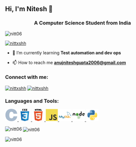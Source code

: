 ## Hi, I'm Nitesh 👋
<h3 align="center">A Computer Science Student from India</h3>

<p align="left"> <img src="https://komarev.com/ghpvc/?username=nitt06&label=Profile%20views&color=0e75b6&style=flat" alt="nitt06" /> </p>

<p align="left"> <a href="https://twitter.com/nittxshh" target="blank"><img src="https://img.shields.io/twitter/follow/nittxshh?logo=twitter&style=for-the-badge" alt="nittxshh" /></a> </p>

- 🌱 I’m currently learning **Test automation and dev ops**

- 📫 How to reach me **anujniteshgupta2006@gmail.com**

<h3 align="left">Connect with me:</h3>
<p align="left">
<a href="https://twitter.com/nittxshh" target="blank"><img align="center" src="https://raw.githubusercontent.com/rahuldkjain/github-profile-readme-generator/master/src/images/icons/Social/twitter.svg" alt="nittxshh" height="30" width="40" /></a>
<a href="https://instagram.com/nittxshh" target="blank"><img align="center" src="https://raw.githubusercontent.com/rahuldkjain/github-profile-readme-generator/master/src/images/icons/Social/instagram.svg" alt="nittxshh" height="30" width="40" /></a>
</p>

<h3 align="left">Languages and Tools:</h3>
<p align="left"> <a href="https://www.cprogramming.com/" target="_blank" rel="noreferrer"> <img src="https://raw.githubusercontent.com/devicons/devicon/master/icons/c/c-original.svg" alt="c" width="40" height="40"/> </a> <a href="https://www.w3schools.com/css/" target="_blank" rel="noreferrer"> <img src="https://raw.githubusercontent.com/devicons/devicon/master/icons/css3/css3-original-wordmark.svg" alt="css3" width="40" height="40"/> </a> <a href="https://www.w3.org/html/" target="_blank" rel="noreferrer"> <img src="https://raw.githubusercontent.com/devicons/devicon/master/icons/html5/html5-original-wordmark.svg" alt="html5" width="40" height="40"/> </a> <a href="https://developer.mozilla.org/en-US/docs/Web/JavaScript" target="_blank" rel="noreferrer"> <img src="https://raw.githubusercontent.com/devicons/devicon/master/icons/javascript/javascript-original.svg" alt="javascript" width="40" height="40"/> </a> <a href="https://www.mysql.com/" target="_blank" rel="noreferrer"> <img src="https://raw.githubusercontent.com/devicons/devicon/master/icons/mysql/mysql-original-wordmark.svg" alt="mysql" width="40" height="40"/> </a> <a href="https://nodejs.org" target="_blank" rel="noreferrer"> <img src="https://raw.githubusercontent.com/devicons/devicon/master/icons/nodejs/nodejs-original-wordmark.svg" alt="nodejs" width="40" height="40"/> </a> <a href="https://www.python.org" target="_blank" rel="noreferrer"> <img src="https://raw.githubusercontent.com/devicons/devicon/master/icons/python/python-original.svg" alt="python" width="40" height="40"/> </a> </p>

<p><img align="left" src="https://github-readme-stats.vercel.app/api/top-langs?username=nitt06&show_icons=true&locale=en&layout=compact" alt="nitt06" /></p>

<p>&nbsp;<img align="center" src="https://github-readme-stats.vercel.app/api?username=nitt06&show_icons=true&locale=en" alt="nitt06" /></p>

<p><img align="center" src="https://github-readme-streak-stats.herokuapp.com/?user=nitt06&" alt="nitt06" /></p>

<!--
**Nitt06/Nitt06** is a ✨ _special_ ✨ repository because its `README.md` (this file) appears on your GitHub profile.

Here are some ideas to get you started:

- 🔭 I’m currently working on ...
- 🌱 I’m currently learning ...
- 👯 I’m looking to collaborate on ...
- 🤔 I’m looking for help with ...
- 💬 Ask me about ...
- 📫 How to reach me: ...
- 😄 Pronouns: ...
- ⚡ Fun fact: ...
-->
